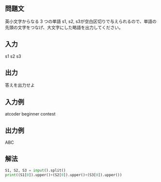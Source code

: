 ## 問題文
英小文字からなる 3 つの単語 s1, s2, s3が空白区切りで与えられるので、単語の先頭の文字をつなげ、大文字にした略語を出力してください。
## 入力
s1 s2 s3
## 出力
答えを出力せよ
## 入力例
atcoder beginner contest
## 出力例
ABC
## 解法

```python
S1, S2, S3 = input().split()
print((S1[0]).upper()+(S2[0]).upper()+(S3[0]).upper())